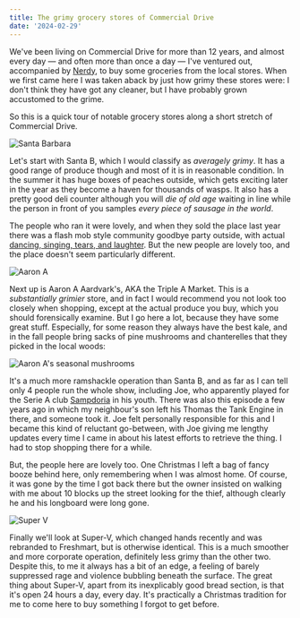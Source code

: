 ```yaml
---
title: The grimy grocery stores of Commercial Drive
date: '2024-02-29'
---
```


We've been living on Commercial Drive for more than 12 years, and almost every day — and often more than once a day — I've ventured out, accompanied by [Nerdy](../nerdy), to buy some groceries from the local stores. When we first came here I was taken aback by just how grimy these stores were: I don't think they have got any cleaner, but I have probably grown accustomed to the grime.

So this is a quick tour of notable grocery stores along a short stretch of Commercial Drive.

![Santa Barbara](/images/santa-b.jpeg)

Let's start with Santa B, which I would classify as _averagely grimy_. It has a good range of produce though and most of it is in reasonable condition. In the summer it has huge boxes of peaches outside, which gets exciting later in the year as they become a haven for thousands of wasps. It also has a pretty good deli counter although you will _die of old age_ waiting in line while the person in front of you samples _every piece of sausage in the world_.

The people who ran it were lovely, and when they sold the place last year there was a flash mob style community goodbye party outside, with actual [dancing, singing, tears, and laughter](https://jaksview3.ca/2023/01/31/farewell-to-santa-barbara-market/). But the new people are lovely too, and the place doesn't seem particularly different.

![Aaron A](/images/aaron-a.jpeg)

Next up is Aaron A Aardvark's, AKA the Triple A Market. This is a _substantially grimier_ store, and in fact I would recommend you not look too closely when shopping, except at the actual produce you buy, which you should forensically examine. But I go here a lot, because they have some great stuff. Especially, for some reason they always have the best kale, and in the fall people bring sacks of pine mushrooms and chanterelles that they picked in the local woods:

![Aaron A's seasonal mushrooms](/images/aaron-a-mushrooms.jpeg)

It's a much more ramshackle operation than Santa B, and as far as I can tell only 4 people run the whole show, including Joe, who apparently played for the Serie A club [Sampdoria](https://en.wikipedia.org/wiki/UC_Sampdoria) in his youth. There was also this episode a few years ago in which my neighbour's son left his Thomas the Tank Engine in there, and someone took it. Joe felt personally responsible for this and I became this kind of reluctant go-between, with Joe giving me lengthy updates every time I came in about his latest efforts to retrieve the thing. I had to stop shopping there for a while.

But, the people here are lovely too. One Christmas I left a bag of fancy booze behind here, only remembering when I was almost home. Of course, it was gone by the time I got back there but the owner insisted on walking with me about 10 blocks up the street looking for the thief, although clearly he and his longboard were long gone.

![Super V](/images/super-v.jpeg)

Finally we'll look at Super-V, which changed hands recently and was rebranded to Freshmart, but is otherwise identical. This is a much smoother and more corporate operation, definitely less grimy than the other two. Despite this, to me it always has a bit of an edge, a feeling of barely suppressed rage and violence bubbling beneath the surface. The great thing about Super-V, apart from its inexplicably good bread section, is that it's open 24 hours a day, every day. It's practically a Christmas tradition for me to come here to buy something I forgot to get before.
